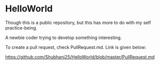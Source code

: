 # HelloWorld

Though this is a public repository, but this has more to do with my self practice-being. 

A newbie coder trying to develop something interesting.


To create a pull request, check PullRequest.md. Link is given below:

https://github.com/Shubhani25/HelloWorld/blob/master/PullRequest.md

